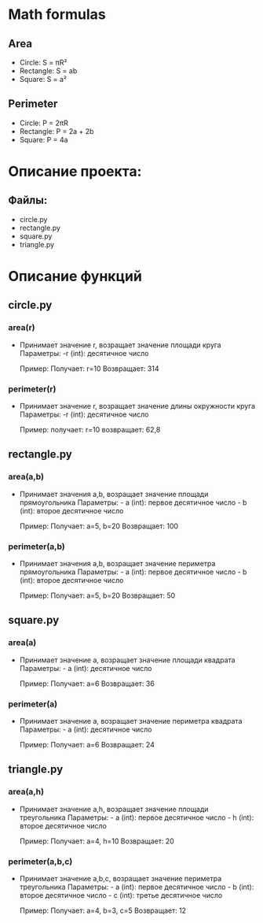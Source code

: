 # Math formulas
## Area
- Circle: S = πR²
- Rectangle: S = ab
- Square: S = a²

## Perimeter
- Circle: P = 2πR
- Rectangle: P = 2a + 2b
- Square: P = 4a

# Описание проекта:
 ## Файлы:
   - circle.py
   - rectangle.py
   - square.py
   - triangle.py

# Описание функций
 ## circle.py
 ### area(r)
 - Принимает значение r, возращает значение площади круга
    Параметры:
            -r (int): десятичное число
   
    Пример:
            Получает: r=10
            Возвращает: 314
    
 ### perimeter(r)
 - Принимает значение r, возращает значение длины окружности круга
    Параметры:
            -r (int): десятичное число
   
    Пример:
            получает: r=10
            возвращает: 62,8


  ## rectangle.py
  ### area(a,b)
  - Принимает значения a,b, возращает значение площади прямоугольника
    Параметры:
            - a (int): первое десятичное число
	    - b (int): второе десятичное число
    
    Пример:
            Получает: a=5, b=20
            Возвращает: 100
    
  ### perimeter(a,b)
  - Принимает значения a,b, возращает значение периметра прямоугольника
    Параметры:
            - a (int): первое десятичное число
	    - b (int): второе десятичное число
    
    Пример:
            Получает: a=5, b=20
            Возвращает: 50


 ## square.py
 ### area(a)
 - Принимает значение a, возращает значение площади квадрата
    Параметры:
            - a (int): десятичное число
   
    Пример:
            Получает: a=6
            Возвращает: 36

 ### perimeter(a)
 - Принимает значение a, возращает значение периметра квадрата
    Параметры:
            - a (int): десятичное число
   
    Пример:
            Получает: a=6
            Возвращает: 24



 ## triangle.py
 ### area(a,h)
 - Принимает значение a,h, возращает значение площади треугольника
    Параметры:
            	- a (int): первое десятичное число
	  	- h (int): второе десятичное число
   
    Пример:
            Получает: a=4, h=10
            Возвращает: 20

### perimeter(a,b,c)
- Принимает значение a,b,c,  возращает значение периметра треугольника
    Параметры:
            - a (int): первое десятичное число
	    - b (int): второе десятичное число
            - c (int): третье десятичное число
  
    Пример:
            Получает: a=4, b=3, c=5
            Возвращает: 12
